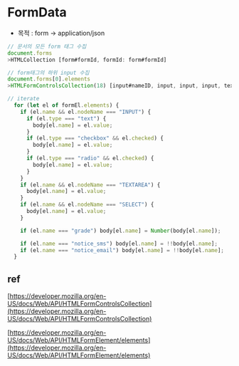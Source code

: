 # FormData

- 목적 : form -> application/json



```js
// 문서의 모든 form 태그 수집
document.forms
>HTMLCollection [form#formId, formId: form#formId]

// form태그의 하위 input 수집
document.forms[0].elements
>HTMLFormControlsCollection(18) [input#nameID, input, input, input, textarea#desc, input#Javascript, input#Tyescript, input#React, input#smsId, input#emailId, input#AId, input#BId, select#gradeId, input#startDateId, input#endDateTimeId, input, input, button, nameID: input#nameID, name: input#nameID, refEmail: RadioNodeList(3), desc: textarea#desc, introduce: textarea#desc, …]

// iterate
  for (let el of formEl.elements) {
    if (el.name && el.nodeName === "INPUT") {
      if (el.type === "text") {
        body[el.name] = el.value;
      }
      if (el.type === "checkbox" && el.checked) {
        body[el.name] = el.value;
      }
      if (el.type === "radio" && el.checked) {
        body[el.name] = el.value;
      }
    }
    if (el.name && el.nodeName === "TEXTAREA") {
      body[el.name] = el.value;
    }
    if (el.name && el.nodeName === "SELECT") {
      body[el.name] = el.value;
    }

    if (el.name === "grade") body[el.name] = Number(body[el.name]);

    if (el.name === "notice_sms") body[el.name] = !!body[el.name];
    if (el.name === "notice_email") body[el.name] = !!body[el.name];
  }
```

## ref
[https://developer.mozilla.org/en-US/docs/Web/API/HTMLFormControlsCollection](https://developer.mozilla.org/en-US/docs/Web/API/HTMLFormControlsCollection)

[https://developer.mozilla.org/en-US/docs/Web/API/HTMLFormElement/elements](https://developer.mozilla.org/en-US/docs/Web/API/HTMLFormElement/elements)